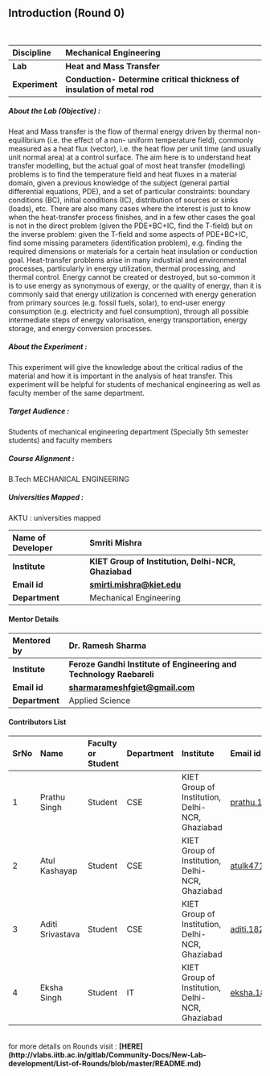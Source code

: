 ## Introduction (Round 0)


<br>

<b>Discipline | <b> Mechanical Engineering
:--|:--|
<b> Lab | <b> Heat and Mass Transfer
<b> Experiment|     <b> Conduction- Determine critical thickness of insulation of metal rod

<h5> About the Lab (Objective) : </h5>

Heat and Mass transfer is the flow of thermal energy driven by thermal non-equilibrium (i.e. the effect of a non-
uniform temperature field), commonly measured as a heat flux (vector), i.e. the heat flow per unit time (and 
usually unit normal area) at a control surface.
The aim here is to understand heat transfer modelling, but the actual goal of most heat transfer (modelling) 
problems is to find the temperature field and heat fluxes in a material domain, given a previous knowledge 
of the subject (general partial differential equations, PDE), and a set of particular constraints: boundary 
conditions (BC), initial conditions (IC), distribution of sources or sinks (loads), etc. There are also many 
cases where the interest is just to know when the heat-transfer process finishes, and in a few other cases the 
goal is not in the direct problem (given the PDE+BC+IC, find the T-field) but on the inverse problem: given 
the T-field and some aspects of PDE+BC+IC, find some missing parameters (identification problem), e.g. 
finding the required dimensions or materials for a certain heat insulation or conduction goal.
Heat-transfer problems arise in many industrial and environmental processes, particularly in energy 
utilization, thermal processing, and thermal control. Energy cannot be created or destroyed, but so-common 
it is to use energy as synonymous of exergy, or the quality of energy, than it is commonly said that energy 
utilization is concerned with energy generation from primary sources (e.g. fossil fuels, solar), to end-user 
energy consumption (e.g. electricity and fuel consumption), through all possible intermediate steps of energy 
valorisation, energy transportation, energy storage, and energy conversion processes. 

<h5> About the Experiment : </h5>

This experiment will give the knowledge about the critical radius of the material and how it is important in the analysis of heat transfer. This experiment will be helpful for students of mechanical engineering as well as faculty member of the same department.
<h5> Target Audience : </h5>
Students of mechanical engineering department (Specially 5th semester students) and faculty members

<h5> Course Alignment : </h5>

B.Tech MECHANICAL ENGINEERING

<h5> Universities Mapped : </h5>

AKTU : universities mapped

<b>Name of Developer | <b> Smriti Mishra 
:--|:--|
<b> Institute | <b> KIET Group of Institution, Delhi-NCR, Ghaziabad
<b> Email id|     <b> smirti.mishra@kiet.edu
<b> Department | Mechanical Engineering

#### Mentor Details

<b>Mentored by | <b> Dr. Ramesh Sharma 
:--|:--|
<b> Institute | <b> Feroze Gandhi Institute of Engineering and Technology Raebareli
<b> Email id|     <b> sharmarameshfgiet@gmail.com
<b> Department | Applied Science

#### Contributors List

SrNo | Name | Faculty or Student | Department| Institute | Email id
:--|:--|:--|:--|:--|:--|
1 | Prathu Singh | Student | CSE | KIET Group of Institution, Delhi-NCR, Ghaziabad |prathu.1822me1195@kiet.edu
2 | Atul Kashayap | Student | CSE | KIET Group of Institution, Delhi-NCR, Ghaziabad |atulk4719235753721@gmail.com
3 | Aditi Srivastava | Student | CSE | KIET Group of Institution, Delhi-NCR, Ghaziabad |aditi.1822cs1017@kiet.edu
4 | Eksha Singh | Student | IT | KIET Group of Institution, Delhi-NCR, Ghaziabad |eksha.1822it1055@kiet.edu

<br>
for more details on Rounds visit : <b> [HERE](http://vlabs.iitb.ac.in/gitlab/Community-Docs/New-Lab-development/List-of-Rounds/blob/master/README.md) </b>
